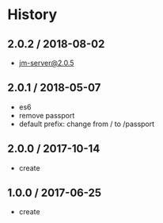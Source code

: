 # History

## 2.0.2 / 2018-08-02
- jm-server@2.0.5

## 2.0.1 / 2018-05-07
- es6
- remove passport
- default prefix: change from / to /passport

## 2.0.0 / 2017-10-14
- create

## 1.0.0 / 2017-06-25
- create
